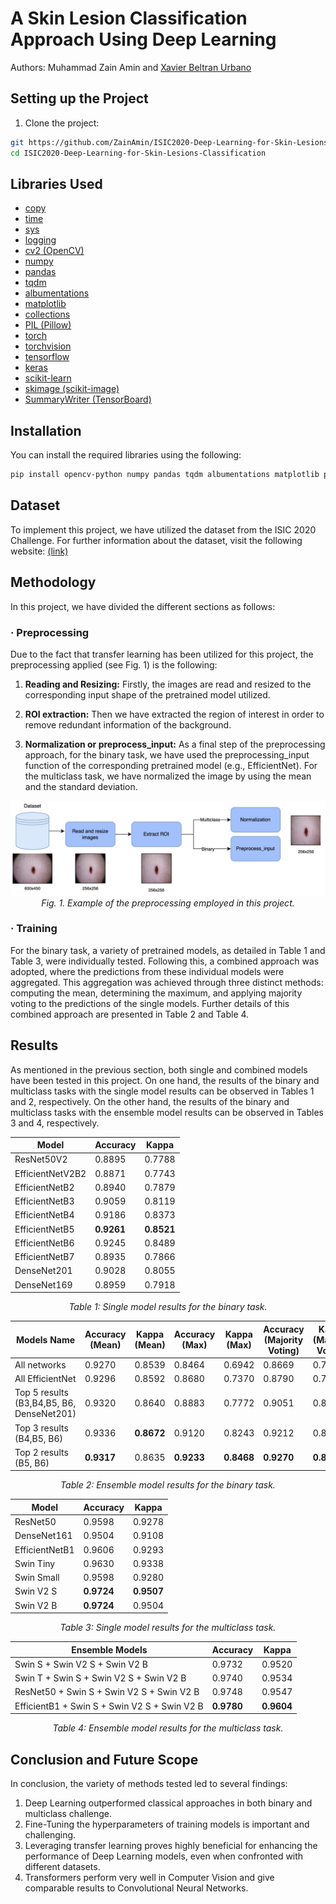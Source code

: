 # A Skin Lesion Classification Approach Using Deep Learning
Authors: Muhammad Zain Amin and [Xavier Beltran Urbano](https://xavibeltranurbano.github.io/)

## Setting up the Project

1. Clone the project:
  ```bash
  git https://github.com/ZainAmin/ISIC2020-Deep-Learning-for-Skin-Lesions-Classification.git
  cd ISIC2020-Deep-Learning-for-Skin-Lesions-Classification
  ```
## Libraries Used

- [copy](https://docs.python.org/3/library/copy.html)
- [time](https://docs.python.org/3/library/time.html)
- [sys](https://docs.python.org/3/library/sys.html)
- [logging](https://docs.python.org/3/library/logging.html)
- [cv2 (OpenCV)](https://opencv.org/)
- [numpy](https://numpy.org/)
- [pandas](https://pandas.pydata.org/)
- [tqdm](https://github.com/tqdm/tqdm)
- [albumentations](https://albumentations.ai/)
- [matplotlib](https://matplotlib.org/)
- [collections](https://docs.python.org/3/library/collections.html)
- [PIL (Pillow)](https://pillow.readthedocs.io/)
- [torch](https://pytorch.org/)
- [torchvision](https://pytorch.org/vision/stable/index.html)
- [tensorflow](https://www.tensorflow.org/)
- [keras](https://keras.io/)
- [scikit-learn](https://scikit-learn.org/stable/)
- [skimage (scikit-image)](https://scikit-image.org/)
- [SummaryWriter (TensorBoard)](https://pytorch.org/docs/stable/tensorboard.html)

## Installation

You can install the required libraries using the following:

```bash
pip install opencv-python numpy pandas tqdm albumentations matplotlib pillow torch torchvision tensorflow keras scikit-learn scikit-image
```

## Dataset

To implement this project, we have utilized the dataset from the ISIC 2020 Challenge. For further information about the dataset, visit the following website: [(link)](https://challenge2020.isic-archive.com/)

## Methodology
In this project, we have divided the different sections as follows:

### · Preprocessing
Due to the fact that transfer learning has been utilized for this project, the preprocessing applied (see Fig. 1) is the following:

1. **Reading and Resizing:** Firstly, the images are read and resized to the corresponding input shape of the pretrained model utilized.

2. **ROI extraction:** Then we have extracted the region of interest in order to remove redundant information of the background.

3. **Normalization or preprocess_input:** As a final step of the preprocessing approach, for the binary task, we have used the preprocessing_input function of the corresponding pretrained model (e.g., EfficientNet). For the multiclass task, we have normalized the image by using the mean and the standard deviation.

<p align="center">
<img src="img/Preprocessing.png" alt="Example of the preprocessing employed" width="700"/>
<br>
<em>Fig. 1. Example of the preprocessing employed in this project. </em>
</p>


### · Training
For the binary task, a variety of pretrained models, as detailed in Table 1 and Table 3, were individually tested. Following this, a combined approach was adopted, where the predictions from these individual models were aggregated. This aggregation was achieved through three distinct methods: computing the mean, determining the maximum, and applying majority voting to the predictions of the single models. Further details of this combined approach are presented in Table 2 and Table 4.

## Results
As mentioned in the previous section, both single and combined models have been tested in this project. On one hand, the results of the binary and multiclass tasks with the single model results can be observed in Tables 1 and 2, respectively. On the other hand, the results of the binary and multiclass tasks with the ensemble model results can be observed in Tables 3 and 4, respectively.
<div align="center">

| Model | Accuracy | Kappa |
|-------|----------|-------|
| ResNet50V2 | 0.8895 | 0.7788 |
| EfficientNetV2B2 | 0.8871 | 0.7743 |
| EfficientNetB2 | 0.8940 | 0.7879 |
| EfficientNetB3 | 0.9059 | 0.8119 |
| EfficientNetB4 | 0.9186 | 0.8373 |
| EfficientNetB5 | **0.9261** | **0.8521** |
| EfficientNetB6 | 0.9245 | 0.8489 |
| EfficientNetB7 | 0.8935 | 0.7866 |
| DenseNet201 | 0.9028 | 0.8055 |
| DenseNet169 | 0.8959 | 0.7918 |

</div>
<p align="center">
<em>Table 1: Single model results for the binary task.</em>
</p>

<div align="center">

| Models Name | Accuracy (Mean) | Kappa (Mean) | Accuracy (Max) | Kappa (Max) | Accuracy (Majority Voting) | Kappa (Majority Voting)|
| --------------------------------- |-----------------|------------|----------------|-------------|----------------------------|-------|
| All networks | 0.9270 | 0.8539 | 0.8464 | 0.6942 | 0.8669 | 0.7327|
| All EfficientNet | 0.9296 | 0.8592 | 0.8680 | 0.7370 | 0.8790 | 0.7571|
| Top 5 results (B3,B4,B5, B6, DenseNet201) | 0.9320 | 0.8640 | 0.8883 | 0.7772 | 0.9051 | 0.8090|
| Top 3 results (B4,B5, B6) | 0.9336 | **0.8672** | 0.9120 | 0.8243 | 0.9212 | 0.8421|
| Top 2 results (B5, B6) | **0.9317** | 0.8635 | **0.9233** | **0.8468** | **0.9270** | **0.8538**|

</div>
<p align="center">
<em>Table 2: Ensemble model results for the binary task.</em>
</p>

<div align="center">

| Model | Accuracy | Kappa |
|-----------------|----------|-------|
| ResNet50 | 0.9598 | 0.9278|
| DenseNet161 | 0.9504 | 0.9108|
| EfficientNetB1 | 0.9606 | 0.9293|
| Swin Tiny | 0.9630 | 0.9338|
| Swin Small | 0.9598 | 0.9280|
| Swin V2 S | **0.9724** | **0.9507**|
| Swin V2 B | **0.9724** | 0.9504|

</div>
<p align="center">
<em>Table 3: Single model results for the multiclass task.</em>
</p>
<div align="center">

| Ensemble Models | Accuracy | Kappa |
|-----------------------------------------------------|----------|-------|
| Swin S + Swin V2 S + Swin V2 B | 0.9732 | 0.9520|
| Swin T + Swin S + Swin V2 S + Swin V2 B | 0.9740 | 0.9534|
| ResNet50 + Swin S + Swin V2 S + Swin V2 B | 0.9748 | 0.9547|
| EfficientB1 + Swin S + Swin V2 S + Swin V2 B | **0.9780** | **0.9604**|

</div>
<p align="center">
<em>Table 4: Ensemble model results for the multiclass task.</em>
</p>

## Conclusion and Future Scope

In conclusion, the variety of methods tested led to several findings:

1. Deep Learning outperformed classical approaches in both binary and multiclass challenge.
2. Fine-Tuning the hyperparameters of training models is important and challenging.
3. Leveraging transfer learning proves highly beneficial for enhancing the performance of Deep Learning models, even when confronted with different datasets.
4. Transformers perform very well in Computer Vision and give comparable results to Convolutional Neural Networks.
